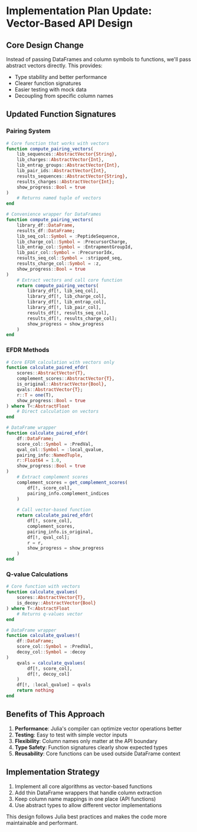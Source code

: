 # Implementation Plan Update: Vector-Based API Design

## Core Design Change

Instead of passing DataFrames and column symbols to functions, we'll pass abstract vectors directly. This provides:
- Type stability and better performance
- Clearer function signatures
- Easier testing with mock data
- Decoupling from specific column names

## Updated Function Signatures

### Pairing System
```julia
# Core function that works with vectors
function compute_pairing_vectors(
    lib_sequences::AbstractVector{String},
    lib_charges::AbstractVector{Int},
    lib_entrap_groups::AbstractVector{Int},
    lib_pair_ids::AbstractVector{Int},
    results_sequences::AbstractVector{String},
    results_charges::AbstractVector{Int};
    show_progress::Bool = true
)
    # Returns named tuple of vectors
end

# Convenience wrapper for DataFrames
function compute_pairing_vectors(
    library_df::DataFrame,
    results_df::DataFrame;
    lib_seq_col::Symbol = :PeptideSequence,
    lib_charge_col::Symbol = :PrecursorCharge,
    lib_entrap_col::Symbol = :EntrapmentGroupId,
    lib_pair_col::Symbol = :PrecursorIdx,
    results_seq_col::Symbol = :stripped_seq,
    results_charge_col::Symbol = :z,
    show_progress::Bool = true
)
    # Extract vectors and call core function
    return compute_pairing_vectors(
        library_df[!, lib_seq_col],
        library_df[!, lib_charge_col],
        library_df[!, lib_entrap_col],
        library_df[!, lib_pair_col],
        results_df[!, results_seq_col],
        results_df[!, results_charge_col];
        show_progress = show_progress
    )
end
```

### EFDR Methods
```julia
# Core EFDR calculation with vectors only
function calculate_paired_efdr(
    scores::AbstractVector{T},
    complement_scores::AbstractVector{T},
    is_original::AbstractVector{Bool},
    qvals::AbstractVector{T};
    r::T = one(T),
    show_progress::Bool = true
) where T<:AbstractFloat
    # Direct calculation on vectors
end

# DataFrame wrapper
function calculate_paired_efdr(
    df::DataFrame;
    score_col::Symbol = :PredVal,
    qval_col::Symbol = :local_qvalue,
    pairing_info::NamedTuple,
    r::Float64 = 1.0,
    show_progress::Bool = true
)
    # Extract complement scores
    complement_scores = get_complement_scores(
        df[!, score_col], 
        pairing_info.complement_indices
    )
    
    # Call vector-based function
    return calculate_paired_efdr(
        df[!, score_col],
        complement_scores,
        pairing_info.is_original,
        df[!, qval_col];
        r = r,
        show_progress = show_progress
    )
end
```

### Q-value Calculations
```julia
# Core function with vectors
function calculate_qvalues(
    scores::AbstractVector{T},
    is_decoy::AbstractVector{Bool}
) where T<:AbstractFloat
    # Returns q-values vector
end

# DataFrame wrapper
function calculate_qvalues!(
    df::DataFrame;
    score_col::Symbol = :PredVal,
    decoy_col::Symbol = :decoy
)
    qvals = calculate_qvalues(
        df[!, score_col],
        df[!, decoy_col]
    )
    df[!, :local_qvalue] = qvals
    return nothing
end
```

## Benefits of This Approach

1. **Performance**: Julia's compiler can optimize vector operations better
2. **Testing**: Easy to test with simple vector inputs
3. **Flexibility**: Column names only matter at the API boundary
4. **Type Safety**: Function signatures clearly show expected types
5. **Reusability**: Core functions can be used outside DataFrame context

## Implementation Strategy

1. Implement all core algorithms as vector-based functions
2. Add thin DataFrame wrappers that handle column extraction
3. Keep column name mappings in one place (API functions)
4. Use abstract types to allow different vector implementations

This design follows Julia best practices and makes the code more maintainable and performant.